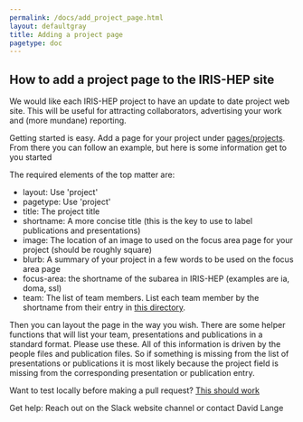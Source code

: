 ```yaml
---
permalink: /docs/add_project_page.html
layout: defaultgray
title: Adding a project page
pagetype: doc
---
```


## How to add a project page to the IRIS-HEP site

We would like each IRIS-HEP project to have an update to date project web site. This will
be useful for attracting collaborators, advertising your work and (more mundane) reporting.

Getting started is easy. Add a page for your project under [pages/projects](https://github.com/iris-hep/iris-hep.github.io/tree/master/pages/projects).
From there you can follow an example, but here is some information get to you started

The required elements of the top matter are:
  * layout: Use 'project'
  * pagetype: Use 'project'
  * title: The project title 
  * shortname: A more concise title (this is the key to use to label publications and presentations)
  * image: The location of an image to used on the focus area page for your project (should be roughly square)
  * blurb: A summary of your project in a few words to be used on the focus area page
  * focus-area: the shortname of the subarea in IRIS-HEP (examples are ia, doma, ssl)
  * team: The list of team members. List each team member by the shortname from their entry in [this directory](https://github.com/iris-hep/iris-hep.github.io/tree/master/_data/people).

Then you can layout the page in the way you wish. There are some helper functions 
that will list your team, presentations and publications in a standard format. Please use these.
All of this information is driven by the people files and publication files. So if something is missing
from the list of presentations or publications it is most likely because the project field is missing
from the corresponding presentation or publication entry.

Want to test locally before making a pull request? [This should work](https://jekyllrb.com/docs/)

Get help: Reach out on the Slack website channel or contact David Lange

